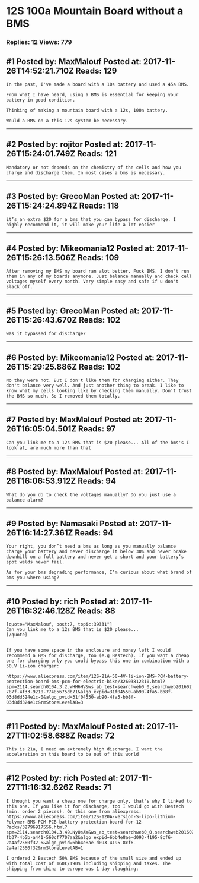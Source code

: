 # 12S 100a Mountain Board without a BMS

### Replies: 12 Views: 779

## \#1 Posted by: MaxMalouf Posted at: 2017-11-26T14:52:21.710Z Reads: 129

```
In the past, I've made a board with a 10s battery and used a 45a BMS.

From what I have heard, using a BMS is essential for keeping your battery in good condition.

Thinking of making a mountain board with a 12s, 100a battery. 

Would a BMS on a this 12s system be necessary.
```

---
## \#2 Posted by: rojitor Posted at: 2017-11-26T15:24:01.749Z Reads: 121

```
Mandatory or not depends on the chemistry of the cells and how you charge and discharge them. In most cases a bms is necessary.
```

---
## \#3 Posted by: GrecoMan Posted at: 2017-11-26T15:24:24.894Z Reads: 118

```
it’s an extra $20 for a bms that you can bypass for discharge. I highly recommend it, it will make your life a lot easier
```

---
## \#4 Posted by: Mikeomania12 Posted at: 2017-11-26T15:26:13.506Z Reads: 109

```
After removing my BMS my board ran alot better. Fuck BMS. I don't run them in any of my boards anymore. Just balance manually and check cell voltages myself every month. Very simple easy and safe if u don't slack off.
```

---
## \#5 Posted by: GrecoMan Posted at: 2017-11-26T15:26:43.670Z Reads: 102

```
was it bypassed for discharge?
```

---
## \#6 Posted by: Mikeomania12 Posted at: 2017-11-26T15:29:25.886Z Reads: 102

```
No they were not. But I don't like them for charging either. They don't balance very well. And just another thing to break. I like to know what my cells looking like by checking them manually. Don't trust the BMS so much. So I removed them totally.
```

---
## \#7 Posted by: MaxMalouf Posted at: 2017-11-26T16:05:04.501Z Reads: 97

```
Can you link me to a 12s BMS that is $20 please... All of the bms's I look at, are much more than that
```

---
## \#8 Posted by: MaxMalouf Posted at: 2017-11-26T16:06:53.912Z Reads: 94

```
What do you do to check the voltages manually? Do you just use a balance alarm?
```

---
## \#9 Posted by: Namasaki Posted at: 2017-11-26T16:14:27.361Z Reads: 94

```
Your right, you don’t need a bms as long as you manually balance charge your battery and never discharge it below 30% and never brake downhill on a full battery and never get a short and your battery’s spot welds never fail. 

As for your bms degrading performance, I’m curious about what brand of bms you where using?
```

---
## \#10 Posted by: rich Posted at: 2017-11-26T16:32:46.128Z Reads: 88

```
[quote="MaxMalouf, post:7, topic:39331"]
Can you link me to a 12s BMS that is $20 please...
[/quote]


If you have some space in the enclosure and money left I would recommend a BMS for discharge, too (e.g Bestech). If you want a cheap one for charging only you could bypass this one in combination with a 50.V Li-ion charger:

https://www.aliexpress.com/item/12S-21A-50-4V-li-ion-BMS-PCM-battery-protection-board-bms-pcm-for-electric-bike/32603812310.html?spm=2114.search0104.3.2.wHH6HV&ws_ab_test=searchweb0_0,searchweb201602_1_10152_10065_10151_10344_10068_10345_10342_10547_10343_10340_10341_10548_10541_10562_10084_10083_10304_10307_10177_10302_10539_10312_10059_10313_10314_10534_10533_100031_10604_10603_10103_10594_10557_10596_10595_10142_10107,searchweb201603_25,ppcSwitch_4&btsid=19b6d3c9-787f-4f33-9210-77485675db71&algo_expid=31f04550-ab90-4fa5-bb8f-03d8dd324e1c-0&algo_pvid=31f04550-ab90-4fa5-bb8f-03d8dd324e1c&rmStoreLevelAB=3
```

---
## \#11 Posted by: MaxMalouf Posted at: 2017-11-27T11:02:58.688Z Reads: 72

```
This is 21a, I need an extremely high discharge. I want the acceleration on this board to be out of this world
```

---
## \#12 Posted by: rich Posted at: 2017-11-27T11:16:32.626Z Reads: 71

```
I thought you want a cheap one for charge only, that's why I linked to this one. If you like it for discharge, too I would go with Bestech (min. order 2 pieces). Or this one from aliexpress: https://www.aliexpress.com/item/12S-120A-version-S-lipo-lithium-Polymer-BMS-PCM-PCB-battery-protection-board-for-12-Packs/32796917556.html?spm=2114.search0104.3.49.NyOsAW&ws_ab_test=searchweb0_0,searchweb201602_2_10152_10065_10151_10344_10068_10345_10342_10547_10343_10340_10341_10548_10541_10562_10084_10083_10304_10307_10302_5080011_10539_10312_10059_10313_10314_10534_10533_100031_10604_10603_10103_10594_10557_10596_10595_10142_10107,searchweb201603_14,ppcSwitch_5&btsid=c955bc1a-fb37-4b5b-a441-560cf7707aa2&algo_expid=6bb4e8ae-d093-4195-8cf6-2a4af2560f32-6&algo_pvid=6bb4e8ae-d093-4195-8cf6-2a4af2560f32&rmStoreLevelAB=1

I ordered 2 Bestech 50A BMS because of the small size and ended up with total cost of 160€/190$ including shipping and taxes. The shipping from china to europe was 1 day :laughing:
```

---
